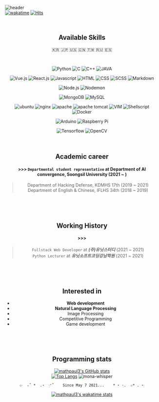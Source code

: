![header](https://capsule-render.vercel.app/api?type=soft&color=auto&height=150&section=header&text=mathpaul3&fontSize=70&animation=twinkling)  
[![wakatime](https://wakatime.com/badge/user/f164221c-a1d7-4aec-a719-e8aaa35d2527.svg)](https://wakatime.com/@f164221c-a1d7-4aec-a719-e8aaa35d2527)
[![Hits](https://hits.seeyoufarm.com/api/count/incr/badge.svg?url=https%3A%2F%2Fgithub.com%2Fmathpaul3%2Fhit-counter&count_bg=%238977AD&title_bg=%23333333&icon=github.svg&icon_color=%23E7E7E7&title=visitor&edge_flat=false)](https://hits.seeyoufarm.com)

<br>


<div align="center">

## Available Skills

🇰🇷 🇯🇵 🇺🇸 🇨🇳 🇹🇼 🇷🇺 🇪🇸

<br>

![Python](https://img.shields.io/badge/python-3776AB.svg?&style=flat-square&logo=Python&logoColor=white)
![C](https://img.shields.io/badge/c-A8B9CC.svg?&style=flat-square&logo=c&logoColor=white)
![C++](https://img.shields.io/badge/c%2B%2B-00599C.svg?&style=flat-square&logo=c%2B%2B&logoColor=white)
![JAVA](https://img.shields.io/badge/java-007396.svg?&style=flat-square&logo=java&logoColor=white)

![Vue.js](https://img.shields.io/badge/vue.js-4FC08D.svg?&style=flat-square&logo=vue.js&logoColor=white)
![React.js](https://img.shields.io/badge/react.js-61DAFB.svg?&style=flat-square&logo=react&logoColor=white)
![Javascript](https://img.shields.io/badge/javascript-F7DF1E.svg?&style=flat-square&logo=javascript&logoColor=white)
![HTML](https://img.shields.io/badge/html-E34F26.svg?&style=flat-square&logo=html5&logoColor=white)
![CSS](https://img.shields.io/badge/css-1572B6.svg?&style=flat-square&logo=css3&logoColor=white)
![SCSS](https://img.shields.io/badge/scss-CC6699.svg?&style=flat-square&logo=sass&logoColor=white)
![Markdown](https://img.shields.io/badge/markdown-000000.svg?&style=flat-square&logo=markdown&logoColor=white)

![Node.js](https://img.shields.io/badge/node.js-339933.svg?&style=flat-square&logo=node.js&logoColor=white)
![Nodemon](https://img.shields.io/badge/nodemon-76D04B.svg?&style=flat-square&logo=nodemon&logoColor=white)

![MongoDB](https://img.shields.io/badge/mongodb-47A248.svg?&style=flat-square&logo=mongodb&logoColor=white)
![MySQL](https://img.shields.io/badge/mysql-4479A1.svg?&style=flat-square&logo=mysql&logoColor=white)

![ubuntu](https://img.shields.io/badge/ubuntu-E95420.svg?&style=flat-square&logo=ubuntu&logoColor=white)
![nginx](https://img.shields.io/badge/nginx-009639.svg?&style=flat-square&logo=nginx&logoColor=white)
![apache](https://img.shields.io/badge/apache-D22128.svg?&style=flat-square&logo=apache&logoColor=white)
![apache tomcat](https://img.shields.io/badge/apache%20tomcat-F8DC75.svg?&style=flat-square&logo=apache%20tomcat&logoColor=white)
![VIM](https://img.shields.io/badge/vim-019733.svg?&style=flat-square&logo=vim&logoColor=white)
![Shellscript](https://img.shields.io/badge/shellscript-5391FE.svg?&style=flat-square&logo=powershell&logoColor=white)
![Docker](https://img.shields.io/badge/docker-2496ED.svg?&style=flat-square&logo=docker&logoColor=white)

![Arduino](https://img.shields.io/badge/arduino-00979D.svg?&style=flat-square&logo=arduino&logoColor=white)
![Raspberry Pi](https://img.shields.io/badge/raspberry%20pi-A22846.svg?&style=flat-square&logo=raspberry%20pi&logoColor=white)

![Tensorflow](https://img.shields.io/badge/tensorflow-FF6F00.svg?&style=flat-square&logo=tensorflow&logoColor=white)
![OpenCV](https://img.shields.io/badge/opencv-5C3EE8.svg?&style=flat-square&logo=opencv&logoColor=white)
<br>
<br><br>

## Academic career  
#### >>> `Departmental student representative` at Department of AI convergence, Soongsil University (2021 ~ )
> Department of Hacking Defense, KDMHS 17th (2019 ~ 2021)\
 Department of English & Chinese, IFLHS 34th (2018 ~ 2019)
<br>
<br><br>

## Working History
#### >>> 
  > `Fullstack Web Developer` at **_(주)유닛스터디_** (2021 ~ 2021)\
 `Python Lecturer` at **_유닛소프트코딩강남학원_** (2021 ~ 2021)
<br>
<br><br>

## Interested in
- **Web development**
- **Natural Language Processing**
- Image Processing
- Competitive Programming
- Game development
<br>
<br><br> 

## Programming stats 

[![mathpaul3's GitHub stats](https://github-readme-stats.vercel.app/api?username=mathpaul3&count_private=true&show_icons=true)](https://github.com/anuraghazra/github-readme-stats)  
[![Top Langs](https://github-readme-stats.vercel.app/api/top-langs/?username=mathpaul3&langs_count=30&layout=compact&hide=html,css&card_width=317)](https://github.com/anuraghazra/github-readme-stats)
<img src="https://github.githubassets.com/images/mona-whisper.gif" title="mona-whisper"> <br>

    ✩‧  ₊˚ *  .⋆  ·ฺ⁺˚    Since May 7 2021...    * ⋆ ·ฺ.  ✩* . ⋆·ฺ
  
[![mathpaul3's wakatime stats](https://github-readme-stats.vercel.app/api/wakatime?username=@mathpaul3)](https://wakatime.com/@mathpaul3)
<!-- https://github.com/anuraghazra/github-readme-stats -->

</div>





<!--
**mathpaul3/mathpaul3** is a ✨ _special_ ✨ repository because its `README.md` (this file) appears on your GitHub profile.

Here are some ideas to get you started:

- 🔭 I’m currently working on ...
- 🌱 I’m currently learning ...
- 👯 I’m looking to collaborate on ...
- 🤔 I’m looking for help with ...
- 💬 Ask me about ...
- 📫 How to reach me: ...
- 😄 Pronouns: ...
- ⚡ Fun fact: ...
-->
